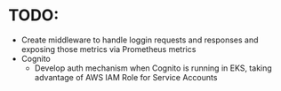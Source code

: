 # TODO:

* Create middleware to handle loggin requests and responses and exposing those metrics via Prometheus metrics
* Cognito
  * Develop auth mechanism when Cognito is running in EKS, taking advantage of AWS IAM Role for Service Accounts